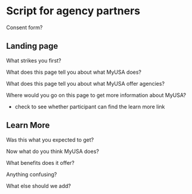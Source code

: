 # Script for agency partners

Consent form?


## Landing page

What strikes you first? 

What does this page tell you about what MyUSA does?

What does this page tell you about what MyUSA offer agencies? 

Where would you go on this page to get more information about MyUSA?
- check to see whether participant can find the learn more link

## Learn More

Was this what you expected to get? 

Now what do you think MyUSA does?

What benefits does it offer?

Anything confusing? 

What else should we add? 


